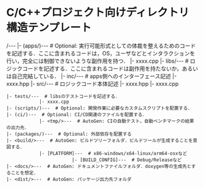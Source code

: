 # C/C++プロジェクト向けディレクトリ構造テンプレート
/---
    |- (apps/)---  # Optional: 実行可能形式としての体裁を整えるためのコードを記述する．ここに含まれるコードは，OS，ユーザなどとインタラクションを行い，完全には制御できないような副作用を持つ．
                |- xxxx.cpp
    |- libs/---  # ロジックコードを記述する．ここに含まれるコードは副作用を持たないか，あるいは自己完結している．
                |- inc/---  # apps側へのインターフェース記述
                            |- xxxx.hpp
                |- src/---  # ロジックコード本体記述
                            |- xxxx.hpp
                            |- xxxx.cpp
            
    |- tests/---  # libsのテストコードを記述する．
                |- xxxx.cpp
    |- (scripts/)---  # Optional: 開発作業に必要なカスタムスクリプトを配置する．
    |- (ci/)---  # Optional: CI/CD関連のファイルを配置する．
                |- <tmp/>---  # AutoGen: CIの自動テスト，自動ベンチマークの結果の出力先．
    |- (packages/)---  # Optional: 外部依存を配置する
    |- <build/>---  # AutoGen: ビルドツリーフォルダ．ビルドツールが生成することを意図する．
                |- [PLATFORM]---  # x86-windows/x64-linux/arm64-osxなど
                            |- [BUILD_CONFIG]---  # Debug/Releaseなど
    |- <docs/>---  # AutoGen: ドキュメントファイルフォルダ．doxygen等の生成先とすることを想定．
    |- <dist/>---  # AutoGen: パッケージ出力先フォルダ
